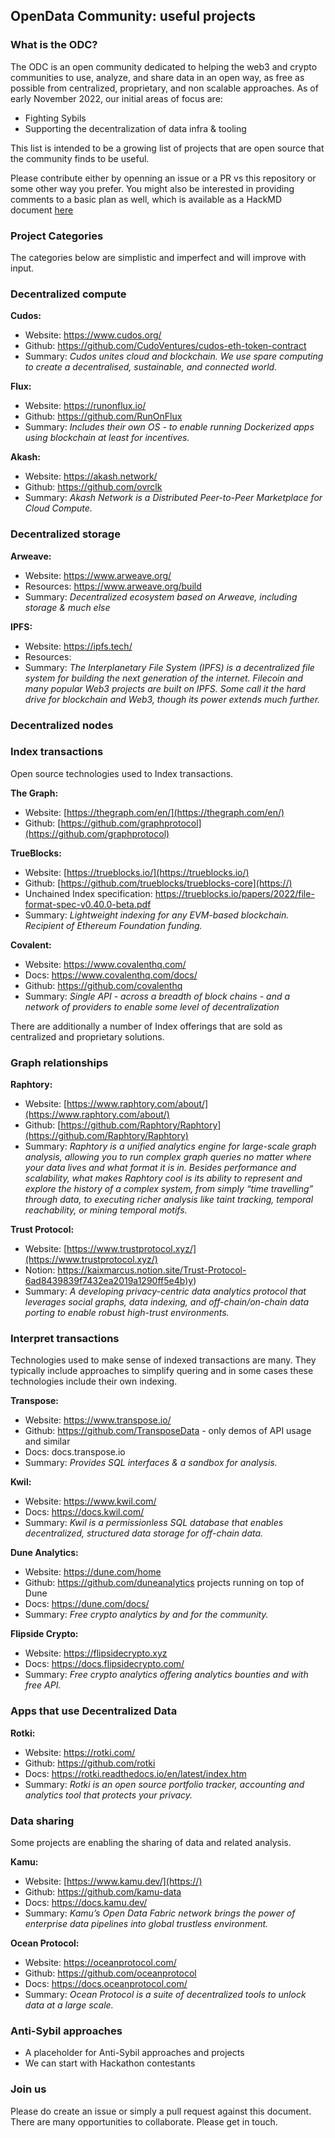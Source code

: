 ## OpenData Community: useful projects
### What is the ODC?
The ODC is an open community dedicated to helping the web3 and crypto communities to use, analyze, and share data in an open way, as free as possible from centralized, proprietary, and non scalable approaches. As of early November 2022, our initial areas of focus are:
- Fighting Sybils
- Supporting the decentralization of data infra & tooling

This list is intended to be a growing list of projects that are open source that the community finds to be useful.  

Please contribute either by openning an issue or a PR vs this repository or some other way you prefer. You might also be interested in providing comments to a basic plan as well, which is available as a HackMD document [here](https://hackmd.io/@epowell101/rk7ZdHCZo)

### Project Categories

The categories below are simplistic and imperfect and will improve with input.

### Decentralized compute

**Cudos:**
- Website:  https://www.cudos.org/
- Github: https://github.com/CudoVentures/cudos-eth-token-contract
- Summary: *Cudos unites cloud and blockchain. We use spare computing to create a decentralised, sustainable, and connected world.*

**Flux:**
- Website: https://runonflux.io/
- Github: https://github.com/RunOnFlux
- Summary: *Includes their own OS - to enable running Dockerized apps using blockchain at least for incentives.*

**Akash:**
- Website:  https://akash.network/
- Github: https://github.com/ovrclk
- Summary: *Akash Network is a Distributed Peer-to-Peer Marketplace for Cloud Compute.*

### Decentralized storage

**Arweave:**
- Website: https://www.arweave.org/
- Resources: https://www.arweave.org/build
- Summary: *Decentralized ecosystem based on Arweave, including storage & much else* 

**IPFS:**
- Website: https://ipfs.tech/
- Resources: 
- Summary: *The Interplanetary File System (IPFS) is a decentralized file system for building the next generation of the internet. Filecoin and many popular Web3 projects are built on IPFS. Some call it the hard drive for blockchain and Web3, though its power extends much further.*

### Decentralized nodes

### Index transactions

Open source technologies used to Index transactions. 

**The Graph:**  
- Website: [https://thegraph.com/en/](https://thegraph.com/en/)
- Github: [https://github.com/graphprotocol](https://github.com/graphprotocol)  

**TrueBlocks:**
- Website:  [https://trueblocks.io/](https://trueblocks.io/)
- Github: [https://github.com/trueblocks/trueblocks-core](https://)
- Unchained Index specification: https://trueblocks.io/papers/2022/file-format-spec-v0.40.0-beta.pdf
- Summary: *Lightweight indexing for any EVM-based blockchain. Recipient of Ethereum Foundation funding.*

**Covalent:**
- Website:  https://www.covalenthq.com/
- Docs: https://www.covalenthq.com/docs/
- Github:  https://github.com/covalenthq
- Summary:  *Single API - across a breadth of block chains - and a network of providers to enable some level of decentralization* 

There are additionally a number of Index offerings that are sold as centralized and proprietary solutions.  

### Graph relationships 

**Raphtory:**
- Website:  [https://www.raphtory.com/about/](https://www.raphtory.com/about/)
- Github:  [https://github.com/Raphtory/Raphtory](https://github.com/Raphtory/Raphtory)
- Summary: *Raphtory is a unified analytics engine for large-scale graph analysis, allowing you to run complex graph queries no matter where your data lives and what format it is in. Besides performance and scalability, what makes Raphtory cool is its ability to represent and explore the history of a complex system, from simply “time travelling” through data, to executing richer analysis like taint tracking, temporal reachability, or mining temporal motifs.*

**Trust Protocol:**
- Website: [https://www.trustprotocol.xyz/](https://www.trustprotocol.xyz/)
- Notion: [https://kaixmarcus.notion.site/Trust-Protocol-6ad8439839f7432ea2019a1290ff5e4b)y](https://kaixmarcus.notion.site/Trust-Protocol-6ad8439839f7432ea2019a1290ff5e4b))
- Summary:  *A developing privacy-centric data analytics protocol that leverages social graphs, data indexing, and off-chain/on-chain data porting to enable robust high-trust environments.*

### Interpret transactions

Technologies used to make sense of indexed transactions are many. They typically include approaches to simplify quering and in some cases these technologies include their own indexing.

**Transpose:**
- Website: https://www.transpose.io/
- Github: https://github.com/TransposeData  - only demos of API usage and similar
- Docs: docs.transpose.io
- Summary: *Provides SQL interfaces & a sandbox for analysis.*

**Kwil:**
- Website: https://www.kwil.com/
- Docs: https://docs.kwil.com/
- Summary: *Kwil is a permissionless SQL database that enables decentralized, structured data storage for off-chain data.*

**Dune Analytics:**
- Website:   https://dune.com/home
- Github: https://github.com/duneanalytics projects running on top of Dune
- Docs:  https://dune.com/docs/
- Summary: *Free crypto analytics by and for the community.*

**Flipside Crypto:**
- Website:   https://flipsidecrypto.xyz
- Docs:  https://docs.flipsidecrypto.com/
- Summary: *Free crypto analytics offering analytics bounties and with free API.*

### Apps that use Decentralized Data

**Rotki:**
- Website:  https://rotki.com/
- Github:  https://github.com/rotki
- Docs:  https://rotki.readthedocs.io/en/latest/index.htm
- Summary:  *Rotki is an open source portfolio tracker, accounting and analytics tool that protects your privacy.*

### Data sharing

Some projects are enabling the sharing of data and related analysis.

**Kamu:**
- Website: [https://www.kamu.dev/](https://)
- Github: https://github.com/kamu-data
- Docs: https://docs.kamu.dev/
- Summary: *Kamu’s Open Data Fabric network brings the power of enterprise data pipelines into global trustless environment.*

**Ocean Protocol:**
- Website: https://oceanprotocol.com/
- Github: https://github.com/oceanprotocol
- Docs: https://docs.oceanprotocol.com/
- Summary: *Ocean Protocol is a suite of decentralized tools to unlock data at a large scale.*

### Anti-Sybil approaches
- A placeholder for Anti-Sybil approaches and projects
- We can start with Hackathon contestants

### Join us
Please do create an issue or simply a pull request against this document.  There are many opportunities to collaborate.  Please get in touch.  
